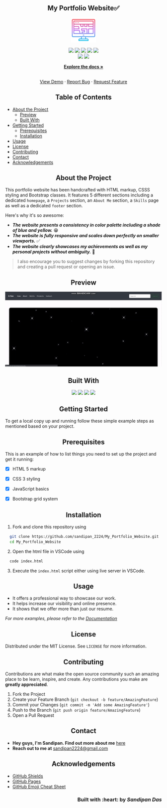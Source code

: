 <h2 align="center">My Portfolio Website✅</h2>

<p align="center">
   <img src="img/map.png" alt="Logo" height=80 weight=80/>
</p>

<p align='center'> 
   <img src="https://img.shields.io/github/issues/sandip2224/My_Portfolio_Website?style=for-the-badge" />
   <img src="https://img.shields.io/github/stars/sandip2224/My_Portfolio_Website?style=for-the-badge" />
   <img src="https://img.shields.io/github/forks/sandip2224/My_Portfolio_Website?style=for-the-badge" />
   <img src="https://img.shields.io/github/contributors/sandip2224/My_Portfolio_Website?style=for-the-badge" />
   <img src="https://img.shields.io/badge/License-MIT-orange.svg?style=for-the-badge" /><br>
   <img src="https://img.shields.io/github/issues-pr/sandip2224/My_Portfolio_Website?color=purple&style=for-the-badge" />
   <img src="https://img.shields.io/github/issues-pr-closed-raw/sandip2224/My_Portfolio_Website?color=purple&style=for-the-badge" /></a><br>
</p>
<p align="center">
  <a href="https://github.com/sandip2224/My_Portfolio_Website"><strong>Explore the docs »</strong></a>
</p>

<!-- PROJECT LOGO -->
  <p align="center">
    <br />
    <a href="https://github.com/sandip2224/My_Portfolio_Website">View Demo</a>
    ·
    <a href="https://github.com/sandip2224/My_Portfolio_Website/issues">Report Bug</a>
    ·
    <a href="https://github.com/sandip2224/My_Portfolio_Website/issues">Request Feature</a>
  </p>

<!-- TABLE OF CONTENTS -->
<h2 align="center">Table of Contents</h2>

- [About the Project](#about-the-project)
  - [Preview](#preview)
  - [Built With](#built-with)
- [Getting Started](#getting-started)
  - [Prerequisites](#prerequisites)
  - [Installation](#installation)
- [Usage](#usage)
- [License](#license)
- [Contributing](#contributing)
- [Contact](#contact)
- [Acknowledgements](#acknowledgements)



<!-- ABOUT THE PROJECT -->

<h2 align="center">About the Project</h2>


This portfolio website has been handcrafted with HTML markup, CSSS styling and Bootstrap classes. It features 5 different sections including a dedicated `homepage`, a `Projects` section, an `About Me` section, a `Skills` page as well as a dedicated `footer` section.


Here's why it's so awesome:  

- ***The website presents a consistency in color palette including a shade of blue and yellow.*** 😁  
- ***The website is fully responsive and scales down perfectly on smaller viewports.*** ✅  
- ***The website clearly showcases my achievements as well as my personal projects without ambiguity.*** 🖖  

> I also encourage you to suggest changes by forking this repository and creating a pull request or opening an issue.  

<!-- Preview -->
<h2 align="center">Preview</h2>

<p align="center"><img src="img/preview.gif"/></p>

<!-- BUILT WITH -->  

<h2 align="center">Built With</h2>

<p align="center">
  <img src="https://img.shields.io/badge/html5%20-%23E34F26.svg?&style=for-the-badge&logo=html5&logoColor=white"/>
  <img src="https://img.shields.io/badge/css3%20-%231572B6.svg?&style=for-the-badge&logo=css3&logoColor=white"/>
  <img src="https://img.shields.io/badge/javascript%20-%23323330.svg?&style=for-the-badge&logo=javascript&logoColor=%23F7DF1E"/>
  <img src="https://img.shields.io/badge/bootstrap%20-%23563D7C.svg?&style=for-the-badge&logo=bootstrap&logoColor=white"/>
</p>  


<!-- GETTING STARTED -->

<h2 align="center">Getting Started</h2>

To get a local copy up and running follow these simple example steps as mentioned based on your project.  


<!-- PREREQUISITES -->

<h2 align="center">Prerequisites</h2>

This is an example of how to list things you need to set up the project and get it running:  

- [x] HTML 5 markup
- [x] CSS 3 styling
- [x] JavaScript basics
- [x] Bootstrap grid system


<!-- INSTALLATION -->
<h2 align="center">Installation</h2>

1. Fork and clone this repository using  

```bash
  git clone https://github.com/sandipan_2224/My_Portfolio_Website.git
  cd My_Portfolio_Website
```  

2. Open the html file in VSCode using  

```bash
  code index.html
```

3. Execute the `index.html` script either using live server in VSCode.  

<!-- USAGE -->

<h2 align="center">Usage</h2>

- It offers a professional way to showcase our work.  
- It helps increase our visibility and online presence.  
- It shows that we offer more than just our resume.  

_For more examples, please refer to the [Documentation](https://careerhub.adelaide.edu.au/students/news/detail/361/5-benefits-of-creating-online-)_  


<!-- LICENSE -->  

<h2 align="center">License</h2>

Distributed under the MIT License. See `LICENSE` for more information.  


<!-- CONTRIBUTING -->
<h2 align="center">Contributing</h2>

Contributions are what make the open source community such an amazing place to be learn, inspire, and create. Any contributions you make are **greatly appreciated**.

1. Fork the Project
2. Create your Feature Branch (`git checkout -b feature/AmazingFeature`)
3. Commit your Changes (`git commit -m 'Add some AmazingFeature'`)
4. Push to the Branch (`git push origin feature/AmazingFeature`)
5. Open a Pull Request  


<!-- CONTACT --> 

<h2 align="center">Contact</h2>

- **Hey guys, I'm Sandipan. Find out more about me** [ here](https://linkedin.com/in/sandipan0164)  
- **Reach out to me at** [ sandipan2224@gmail.com](sandipan2224@gmail.com)  


<!-- ACKNOWLEDGEMENTS -->

<h2 align="center">Acknowledgements</h2>

* [GitHub Shields](https://shields.io)
* [GitHub Pages](https://pages.github.com)
* [GitHub Emoji Cheat Sheet](https://www.webpagefx.com/tools/emoji-cheat-sheet)

<h3 align="right">Built with :heart: by <em>Sandipan Das</em></h3>

